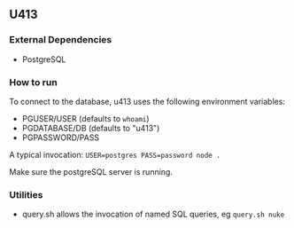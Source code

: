 ## U413

### External Dependencies
* PostgreSQL

### How to run
To connect to the database, u413 uses the following environment variables:
* PGUSER/USER (defaults to `whoami`)
* PGDATABASE/DB (defaults to "u413")
* PGPASSWORD/PASS

A typical invocation: `USER=postgres PASS=password node .`

Make sure the postgreSQL server is running.

### Utilities
* query.sh allows the invocation of named SQL queries, eg `query.sh nuke`
